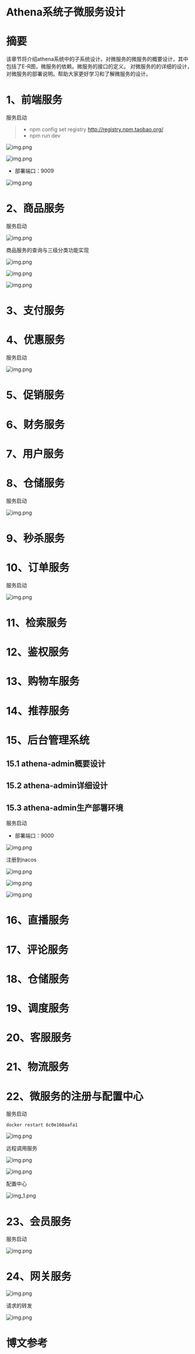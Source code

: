# Athena系统子微服务设计

# 摘要
该章节将介绍athena系统中的子系统设计。对微服务的微服务的概要设计，其中包括了E-R图，微服务的依赖。微服务的接口的定义。
对微服务的的详细的设计，对微服务的部署说明。帮助大家更好学习和了解微服务的设计。

# 1、前端服务

服务启动
> - npm config set registry http://registry.npm.taobao.org/
> - npm run dev

![img.png](images/vue-dev.png)

![img.png](images/vue-login.png)

- 部署端口：9009

![img.png](images/athena-vue端口号.png)



# 2、商品服务

服务启动

![img.png](images/MicroService.png)

商品服务的查询与三级分类功能实现

![img.png](images/commodity_search.png)

![img.png](images/商品的三级分类结果.png)

![img.png](images/商品的三级分类前端有问题.png)


# 3、支付服务

# 4、优惠服务

服务启动

![img.png](images/MicroService.png)

# 5、促销服务

# 6、财务服务

# 7、用户服务

# 8、仓储服务

服务启动

![img.png](images/MicroService.png)

# 9、秒杀服务

# 10、订单服务

服务启动

![img.png](images/MicroService.png)

# 11、检索服务

# 12、鉴权服务

# 13、购物车服务

# 14、推荐服务

# 15、后台管理系统

## 15.1 athena-admin概要设计


## 15.2 athena-admin详细设计


## 15.3 athena-admin生产部署环境


服务启动

- 部署端口：9000

![img.png](images/athena-admin.png)

注册到nacos

![img.png](images/athena-admin-naocs.png)

![img.png](images/admin-vue.jpg)

![img.png](images/admi-success.png)

# 16、直播服务

# 17、评论服务

# 18、仓储服务

# 19、调度服务

# 20、客服服务

# 21、物流服务

# 22、微服务的注册与配置中心

服务启动

```shell
docker restart 6c0e160aafa1
```

![img.png](images/nacos.png)

远程调用服务

![img.png](images/远程调用服务启动.png)

![img.png](images/远程调用.png)

配置中心

![img_1.png](images/nacos-dev.png)


# 23、会员服务

服务启动

![img.png](images/MicroService.png)


# 24、网关服务

![img.png](images/Springcloud-getway.png)

请求的转发

![img.png](images/服务请求转发.png)



# 博文参考